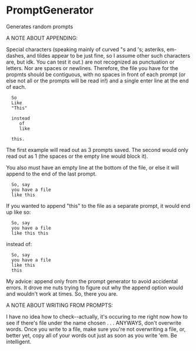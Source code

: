 # PromptGenerator
Generates random prompts

A NOTE ABOUT APPENDING: 

Special characters (speaking mainly of curved "s and 's; asteriks, em-dashes, and tildes appear to be just fine, so I assume other such characters are, but idk. You can test it out.) are not recognized as punctuation or letters. Nor are spaces or newlines. Therefore, the file you have for the propmts should be contiguous, with no spaces in front of each prompt (or else not all or the prompts will be read in!) and a single enter line at the end of each. 

      So
      Like
      "This"
      
      instead 
         of
         like
         
      this.

The first example will read out as 3 prompts saved. The second would only read out as 1 (the spaces or the empty line would block it).

You also must have an empty line at the bottom of the file, or else it will append to the end of the last prompt. 

      So, say
      you have a file
      like this

If you wanted to append "this" to the file as a separate prompt, it would end up like so: 

      So, say
      you have a file
      like this this

instead of:

      So, say
      you have a file
      like this
      this

My advice: append only from the prompt generator to avoid accidental errors. It drove me nuts trying to figure out why the append option would and wouldn't work at times. So, there you are. 

A NOTE ABOUT WRITING FROM PROMPTS:

I have no idea how to check--actually, it's occuring to me right now how to see if there's file under the name chosen . . . ANYWAYS, don't overwrite words. Once you write to a file, make sure you're not overwriting a file, or, better yet, copy all of your words out just as soon as you write 'em. Be intelligent. 
